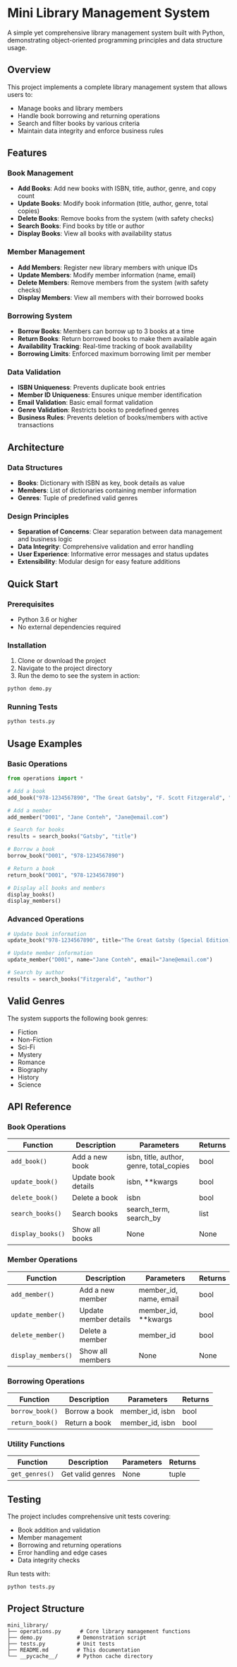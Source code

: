 # Mini Library Management System

A simple yet comprehensive library management system built with Python, demonstrating object-oriented programming principles and data structure usage.

##  Overview

This project implements a complete library management system that allows users to:
- Manage books and library members
- Handle book borrowing and returning operations
- Search and filter books by various criteria
- Maintain data integrity and enforce business rules

##  Features

### Book Management
- **Add Books**: Add new books with ISBN, title, author, genre, and copy count
- **Update Books**: Modify book information (title, author, genre, total copies)
- **Delete Books**: Remove books from the system (with safety checks)
- **Search Books**: Find books by title or author
- **Display Books**: View all books with availability status

### Member Management
- **Add Members**: Register new library members with unique IDs
- **Update Members**: Modify member information (name, email)
- **Delete Members**: Remove members from the system (with safety checks)
- **Display Members**: View all members with their borrowed books

### Borrowing System
- **Borrow Books**: Members can borrow up to 3 books at a time
- **Return Books**: Return borrowed books to make them available again
- **Availability Tracking**: Real-time tracking of book availability
- **Borrowing Limits**: Enforced maximum borrowing limit per member

### Data Validation
- **ISBN Uniqueness**: Prevents duplicate book entries
- **Member ID Uniqueness**: Ensures unique member identification
- **Email Validation**: Basic email format validation
- **Genre Validation**: Restricts books to predefined genres
- **Business Rules**: Prevents deletion of books/members with active transactions

##  Architecture

### Data Structures
- **Books**: Dictionary with ISBN as key, book details as value
- **Members**: List of dictionaries containing member information
- **Genres**: Tuple of predefined valid genres

### Design Principles
- **Separation of Concerns**: Clear separation between data management and business logic
- **Data Integrity**: Comprehensive validation and error handling
- **User Experience**: Informative error messages and status updates
- **Extensibility**: Modular design for easy feature additions

##  Quick Start

### Prerequisites
- Python 3.6 or higher
- No external dependencies required

### Installation
1. Clone or download the project
2. Navigate to the project directory
3. Run the demo to see the system in action:

```bash
python demo.py
```

### Running Tests
```bash
python tests.py
```

##  Usage Examples

### Basic Operations

```python
from operations import *

# Add a book
add_book("978-1234567890", "The Great Gatsby", "F. Scott Fitzgerald", "Fiction", 3)

# Add a member
add_member("D001", "Jane Conteh", "Jane@email.com")

# Search for books
results = search_books("Gatsby", "title")

# Borrow a book
borrow_book("D001", "978-1234567890")

# Return a book
return_book("D001", "978-1234567890")

# Display all books and members
display_books()
display_members()
```

### Advanced Operations

```python
# Update book information
update_book("978-1234567890", title="The Great Gatsby (Special Edition)", total_copies=5)

# Update member information
update_member("D001", name="Jane Conteh", email="Jane@email.com")

# Search by author
results = search_books("Fitzgerald", "author")
```

##  Valid Genres

The system supports the following book genres:
- Fiction
- Non-Fiction
- Sci-Fi
- Mystery
- Romance
- Biography
- History
- Science

##  API Reference

### Book Operations

| Function | Description | Parameters | Returns |
|----------|-------------|------------|---------|
| `add_book()` | Add a new book | isbn, title, author, genre, total_copies | bool |
| `update_book()` | Update book details | isbn, **kwargs | bool |
| `delete_book()` | Delete a book | isbn | bool |
| `search_books()` | Search books | search_term, search_by | list |
| `display_books()` | Show all books | None | None |

### Member Operations

| Function | Description | Parameters | Returns |
|----------|-------------|------------|---------|
| `add_member()` | Add a new member | member_id, name, email | bool |
| `update_member()` | Update member details | member_id, **kwargs | bool |
| `delete_member()` | Delete a member | member_id | bool |
| `display_members()` | Show all members | None | None |

### Borrowing Operations

| Function | Description | Parameters | Returns |
|----------|-------------|------------|---------|
| `borrow_book()` | Borrow a book | member_id, isbn | bool |
| `return_book()` | Return a book | member_id, isbn | bool |

### Utility Functions

| Function | Description | Parameters | Returns |
|----------|-------------|------------|---------|
| `get_genres()` | Get valid genres | None | tuple |

##  Testing

The project includes comprehensive unit tests covering:
- Book addition and validation
- Member management
- Borrowing and returning operations
- Error handling and edge cases
- Data integrity checks

Run tests with:
```bash
python tests.py
```

##  Project Structure

```
mini_library/
├── operations.py      # Core library management functions
├── demo.py           # Demonstration script
├── tests.py          # Unit tests
├── README.md         # This documentation
└── __pycache__/      # Python cache directory
```

